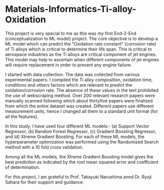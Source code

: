 # Materials-Informatics-Ti-alloy-Oxidation 


This project is very special to me as this was my first End-2-End (conceptualization to ML model) project. The core objective is to develop a ML model which can predict the "Oxidation rate constant" (corrosion rate) of Ti alloys which is critical to determine their life span. This is critical to aerospace industries as the Ti alloys are critical component of jet engines. This model may help to ascertain when different components of jet engines will require replacement in order to prevent any engine failure. 

I started with data collection. The data was collected from various experimental papers. I compiled the Ti alloy composition, oxidation time, conditions and others factors which are relevant to predict the oxidation/corrosion rate. The absence of these values in the text prohibited the use of webscraping method.
Over 200 relevant research papers were manually scanned following which about thirtyfive papers were finalized from which the entire dataset was created. Different papers use different measurement units, hence I changed all them to a standard unit format (for all the features). 

In this study, I have used four different ML models:- (a) Support Vector Regressor, (b) Random Forest Regressor, (c) Gradient Boosting Regressor, and (d) Xtreme Gradient Boosting. For each of these ML models, the hyperparameter optimization was performed using the Randomized Search method with a 10 fold cross validation. 

Among all the ML models, the Xtreme Gradient Boosting model gives the best prediction as indicated by the root mean squared error and coefficient of determination. 

For this project, I am grateful to Prof. Takayuki Narushima annd Dr. Ryoji Sahara for their support and guidance.  

